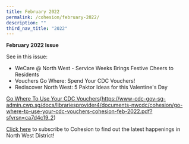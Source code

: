 ```yaml
---
title: February 2022
permalink: /cohesion/february-2022/
description: ""
third_nav_title: "2022"
---
```

**February 2022 Issue** 

See in this issue:

*   WeCare @ North West - Service Weeks Brings Festive Cheers to Residents
*   Vouchers Go Where: Spend Your CDC Vouchers!
*   Rediscover North West: 5 Paktor Ideas for this Valentine's Day

[Go Where To Use Your CDC Vouchers](https://go.gov.sg/cohesion-feb-2022)(https://www-cdc-gov-sg-admin.cwp.sg/docs/librariesprovider4/documents-nwcdc/cohesion/go-where-to-use-your-cdc-vouchers-cohesion-feb-2022.pdf?sfvrsn=ca7d4c19_2)

[Click here](https://form.gov.sg/#!/630866290405b700128d6e53) to subscribe to Cohesion to find out the latest happenings in North West District!